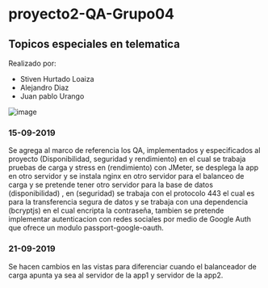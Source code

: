 # proyecto2-QA-Grupo04

## Topicos especiales en telematica

Realizado por:
- Stiven Hurtado Loaiza
- Alejandro Diaz
- Juan pablo Urango


![image](https://user-images.githubusercontent.com/30469862/63234944-36b18100-c1fd-11e9-9627-99f1158fded5.png)

### 15-09-2019
Se agrega al marco de referencia los QA, implementados y especificados al proyecto (Disponibilidad, seguridad y rendimiento)
en el cual se trabaja pruebas de carga y stress en (rendimiento) con JMeter, se desplega la app en otro servidor y se instala nginx en otro servidor para el balanceo de carga y se pretende tener otro servidor para la base de datos (disponibilidad) , en (seguridad) se trabaja con el protocolo 443 el cual es para la transferencia segura de datos y se trabaja con una dependencia (bcryptjs) en el cual encripta la contraseña, tambien se pretende implementar autenticacion con redes sociales por medio de Google Auth que ofrece un modulo passport-google-oauth.

### 21-09-2019
Se hacen cambios en las vistas para diferenciar cuando el balanceador de carga apunta ya sea al servidor de la app1 y servidor de la app2.








